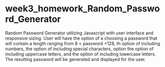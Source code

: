 # week3_homework_Random_Password_Generator
Random Password Generator utilizing Javascript with user interface and responsive sizing.
User will have the option of a choosing a password that will contain a length ranging from 8 < password <128,  th option of including numbers, the option of including special characters, option the option of including uppercase letters, and the option of including lowercase letters. The resulting password will be generated and displayed for the user.


